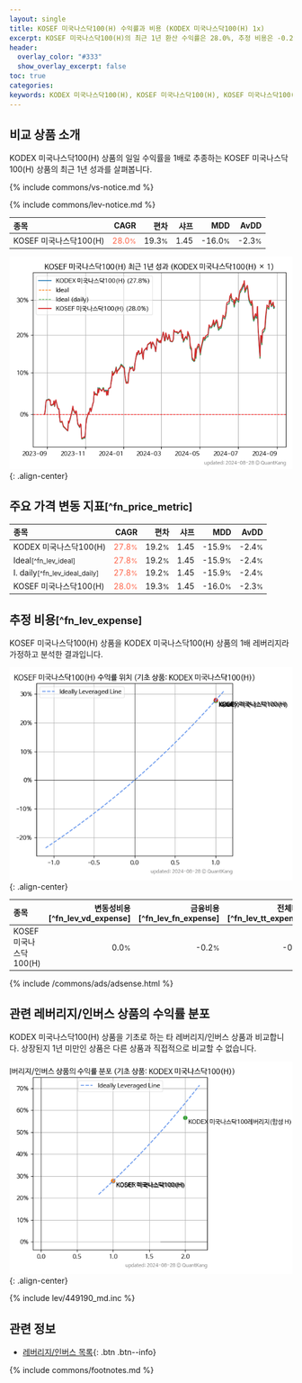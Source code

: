 ```yaml
---
layout: single
title: KOSEF 미국나스닥100(H) 수익률과 비용 (KODEX 미국나스닥100(H) 1x)
excerpt: KOSEF 미국나스닥100(H)의 최근 1년 환산 수익률은 28.0%, 추정 비용은 -0.2%입니다.
header:
  overlay_color: "#333"
  show_overlay_excerpt: false
toc: true
categories:
keywords: KODEX 미국나스닥100(H), KOSEF 미국나스닥100(H), KOSEF 미국나스닥100(H) KODEX 미국나스닥100(H) 비교, 453080, 449190, 453080 453080 비교
---
```


## 비교 상품 소개


KODEX 미국나스닥100(H) 상품의 일일 수익률을 1배로 추종하는 KOSEF 미국나스닥100(H) 상품의 최근 1년 성과를 살펴봅니다.





{% include commons/vs-notice.md %}

{% include commons/lev-notice.md %}

| **종목** | **CAGR** | **편차** | **샤프** | **MDD** | **AvDD** |
| :------------ | ------: | -----------: | -------: | ------: | -------: |
| KOSEF 미국나스닥100(H) | <span style="color: tomato">28.0<small>%</small></span> | 19.3<small>%</small> | 1.45 | -16.0<small>%</small> | -2.3<small>%</small> |

<!-- more -->


![KOSEF 미국나스닥100(H)](/lev/images/453080.png){: .align-center}


## 주요 가격 변동 지표<small>[^fn_price_metric]</small>


| **종목** | **CAGR** | **편차** | **샤프** | **MDD** | **AvDD** |
| :------------ | ------: | -----------: | -------: | ------: | -------: |
| KODEX 미국나스닥100(H) | <span style="color: tomato">27.8<small>%</small></span> | 19.2<small>%</small> | 1.45 | -15.9<small>%</small> | -2.4<small>%</small> |
| Ideal<small>[^fn_lev_ideal]</small> | <span style="color: tomato">27.8<small>%</small></span> | 19.2<small>%</small> | 1.45 | -15.9<small>%</small> | -2.4<small>%</small> |
| I. daily<small>[^fn_lev_ideal_daily]</small> | <span style="color: tomato">27.8<small>%</small></span> | 19.2<small>%</small> | 1.45 | -15.9<small>%</small> | -2.4<small>%</small> |
| KOSEF 미국나스닥100(H) | <span style="color: tomato">28.0<small>%</small></span> | 19.3<small>%</small> | 1.45 | -16.0<small>%</small> | -2.3<small>%</small> |


## 추정 비용<small>[^fn_lev_expense]</small><a id="expense"></a>

KOSEF 미국나스닥100(H) 상품을 KODEX 미국나스닥100(H) 상품의 1배 레버리지라 가정하고 분석한 결과입니다.

![KOSEF 미국나스닥100(H)](/lev/images/453080_ideal.png){: .align-center}

| **종목** | **변동성비용**[^fn_lev_vd_expense] | **금융비용**[^fn_lev_fn_expense] | **전체비용**[^fn_lev_tt_expense] |
| :------------ | ------: | -----------: | -------: |
| KOSEF 미국나스닥100(H) | 0.0<small>%</small> | -0.2<small>%</small> | -0.2<small>%</small> |

{% include /commons/ads/adsense.html %}



## 관련 레버리지/인버스 상품의 수익률 분포

KODEX 미국나스닥100(H) 상품을 기초로 하는 타 레버리지/인버스 상품과 비교합니다. 상장된지 1년 미만인 상품은 다른 상품과 직접적으로 비교할 수 없습니다.

![KODEX 미국나스닥100(H)](/lev/images/449190_ideal.png){: .align-center}

{% include lev/449190_md.inc %}


## 관련 정보

- [레버리지/인버스 목록](/lev/){: .btn .btn--info}

{% include commons/footnotes.md %}